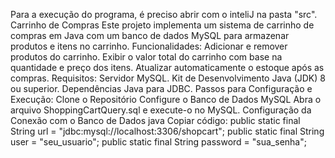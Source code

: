 Para a execução do programa, é preciso abrir com o inteliJ na pasta "src". 
Carrinho de Compras
Este projeto implementa um sistema de carrinho de compras em Java com um banco de dados MySQL para armazenar produtos e itens no carrinho. 
Funcionalidades: 
Adicionar e remover produtos do carrinho. Exibir o valor total do carrinho com base na quantidade e preço dos itens. Atualizar automaticamente o estoque após as compras. 
Requisitos: 
Servidor MySQL. Kit de Desenvolvimento Java (JDK) 8 ou superior. Dependências Java para JDBC. 
Passos para Configuração e Execução:
Clone o Repositório Configure o Banco de Dados MySQL Abra o arquivo ShoppingCartQuery.sql e execute-o no MySQL.
Configuração da Conexão com o Banco de Dados java Copiar código: 
public static final String url = "jdbc:mysql://localhost:3306/shopcart"; 
public static final String user = "seu_usuario";
public static final String password = "sua_senha";

